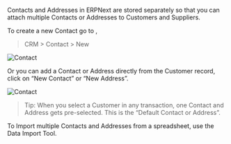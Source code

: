 Contacts and Addresses in ERPNext are stored separately so that you can
attach multiple Contacts or Addresses to Customers and Suppliers.

To create a new Contact go to ,

> CRM > Contact > New

<img class="screenshot" alt="Contact" src="assets/img/crm/contact.png">

Or you can add a Contact or Address directly from the Customer record, click on “New
Contact” or “New Address”.

<img class="screenshot" alt="Contact" src="assets/img/crm/contact-from-cust.png">

> Tip: When you select a Customer in any transaction, one Contact and Address
gets pre-selected. This is the “Default Contact or Address”.

To Import multiple Contacts and Addresses from a spreadsheet, use the Data
Import Tool.
